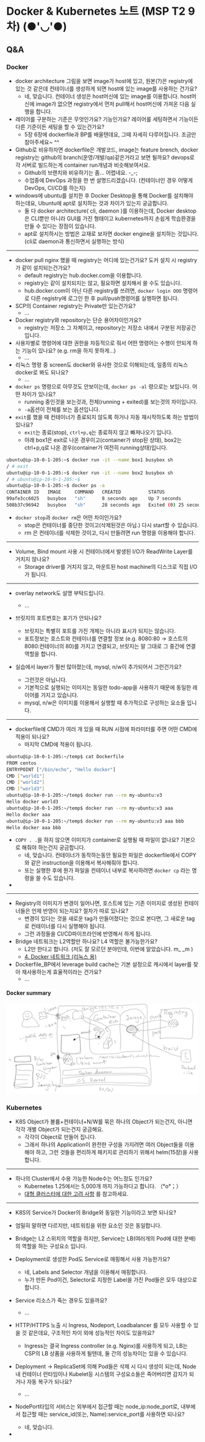 

# Docker & Kubernetes 노트 (MSP T2 9차)   (●'◡'●)
## Q&A

### Docker

- docker architecture 그림을 보면 image가 host에 있고, 원본(?)은 registry에 있는 것 같은데 컨테이너를 생성하게 되면 host에 있는 image를 사용하는 건가요?
  - 네, 맞습니다. 컨테이너 생성은 host머신에 있는 image를 이용합니다. host머신에 image가 없으면 registry에서 먼저 pull해서 host머신에 가져온 다음 실행을 합니다.
- 레이어를 구분하는 기준은 무엇인가요? 기능인가요? 레이어를 세팅하면서 기능이든 다른 기준이든 세팅을 할 수 있는건가요?
  - 5장 6장에 dockerfile과 BP를 배울텐데요, 그때 자세히 다루어집니다. 조금만 참아주세요~ ^^
- Github로 비유하자면 dockerfile은 개발코드, image는 feature brench, docker registry는 github의 branch(운영/개발/qa)같은거라고 보면 될까요? devops로 각 서버로 빌드하는게 container run개념과 비슷해보여서요.
  - Github의 브랜치와 비유하기는 좀... 어렵네요. -_-;
  - 수업중에 DevOps 과정을 한 번 설명드리겠습니다. (컨테이너인 경우 어떻게 DevOps, CI/CD를 하는지)
- windows에 ubuntu를 설치한 후 Docker Desktop을 통해 Docker를 설치해야 하는데요, Ubuntu에 apt로 설치하는 것과 차이가 있는지 궁금합니다.
  - 둘 다 docker architecture( cli, daemon )를 이용하는데, Docker desktop은 CLI뿐만 아니라 GUI를 가진 형태이고 kubernetes까지 손쉽게 학습환경을 만들 수 있다는 장점이 있습니다.
  - apt로 설치하시는 방법은 교재로 보자면 docker engine을 설치하는 것입니다. (cli로 daemon과 통신하면서 실행하는 방식)

---

- docker pull nginx 했을 때 registry는 어디에 있는건가요? 도커 설치 시 registry가 같이 설치되는건가요?
  - default registry는 hub.docker.com을 이용합니다.
  - registry는 같이 설치되지는 않고, 필요하면 설치해서 쓸 수도 있습니다.
  - hub.docker.com이 아닌 다른 registry를 쓰려면, `docker login OOO` 명령어로 다른 registry에 로그인 한 후 pull/push명령어를 실행하면 됩니다.
- SCP의 Container registry는 Private만 있는건가요?
  - ...
- Docker registry와 repository는 단순 용어차이인가요?
  - registry는 저장소 그 자체이고, repository는 저장소 내에서 구분된 저장공간 입니다.
- 사용자별로 명령어에 대한 권한을 차등적으로 줘서 어떤 명령어는 수행이 안되게 하는 기능이 있나요? (e.g. rm을 하지 못하게...)
  - ...
- 리눅스 명령 중 screen도 docker와 유사한 것으로 이해되는데, 일종의 리눅스 docker로 봐도 되나요?
  - ...
- `docker ps` 명령으로 아무것도 안보이는데, `docker ps -al` 령으로는 보입니다. 어떤 차이가 있나요?
  - running 중인것을 보는것과, 전체(running + exited)를 보는것의 차이입니다.
  - `-a`옵션이 전체를 보는 옵션입니다.
- `exit`를 했을 때 컨테이너가 종료되지 않도록 하거나 자동 재시작하도록 하는 방법이 있나요?
  - `exit`는 종료(stop), `ctrl+p,q`는 종료하지 않고 빠져나오기 입니다.
  - 아래 box1은 exit로 나온 경우이고(container가 stop된 상태), box2는 ctrl+p,q로 나온 경우(container가 여전히 running상태)입니다.
```bash
ubuntu@ip-10-0-1-205:~$ docker run -it --name box1 busybox sh
/ # exit
ubuntu@ip-10-0-1-205:~$ docker run -it --name box2 busybox sh
/ # ubuntu@ip-10-0-1-205:~$
ubuntu@ip-10-0-1-205:~$ docker ps -a
CONTAINER ID   IMAGE     COMMAND   CREATED          STATUS                      PORTS     NAMES
99afe3cc6025   busybox   "sh"      8 seconds ago    Up 7 seconds                          box2
508b37c96942   busybox   "sh"      28 seconds ago   Exited (0) 25 seconds ago             box1
```

- `docker stop`과 `docker rm`은 어떤 차이인가요?
  - stop은 컨테이너를 중단한 것이고(삭제된것은 아님.) 다시 start할 수 있습니다.
  - rm 은 컨테이너를 삭제한 것이고, 다시 만들려면 run 명령을 이용해야 합니다.

---

- Volume, Bind mount 사용 시 컨테이너에서 발생된 I/O가 ReadWrite Layer를 거치지 않나요?
  - Storage driver를 거치지 않고, 마운트된 host machine의 디스크로 직접 I/O가 됩니다.

---

- overlay network도 설명 부탁드립니다.
  - ...

- 브릿지의 포트번호는 표기가 안되나요?
  - 브릿지는 특별히 포트를 가진 개체는 아니라 표시가 되지는 않습니다.
  - 포트정보는 호스트와 컨테이너를 연결할 정보 (e.g. 8080:80 -> 호스트의 8080:컨테이너의 80)를 가지고 연결되고, 브릿지는 말 그대로 그 중간에 연결역할을 합니다.

- 실습에서 layer가 훨씬 많아졌는데, mysql, n/w이 추가되어서 그런건가요?
  - 그런것은 아닙니다.
  - 기본적으로 실행되는 이미지는 동일한 todo-app을 사용하기 때문에 동일한 레이어를 가지고 있습니다.
  - mysql, n/w은 이미지를 이용해서 실행할 때 추가적으로 구성하는 요소들 입니다.


---

- dockerfile에 CMD가 여러 개 있을 때 RUN 시점에 파라미터를 주면 어떤 CMD에 적용이 되나요?
  - 마지막 CMD에 적용이 됩니다.
```bash
ubuntu@ip-10-0-1-205:~/temp$ cat Dockerfile
FROM centos
ENTRYPOINT ["/bin/echo", "Hello docker"]
CMD ["world1"]
CMD ["world2"]
CMD ["world3"]
ubuntu@ip-10-0-1-205:~/temp$ docker run --rm my-ubuntu:v3
Hello docker world3
ubuntu@ip-10-0-1-205:~/temp$ docker run --rm my-ubuntu:v3 aaa
Hello docker aaa
ubuntu@ip-10-0-1-205:~/temp$ docker run --rm my-ubuntu:v3 aaa bbb
Hello docker aaa bbb
```
- `COPY . .`을 하지 않으면 이미지가 container로 실행될 때 파일이 없나요? 기본으로 해줘야 하는건지 궁금합니다.
  - 네, 맞습니다. 컨테이너가 동작하는동안 필요한 파일은 dockerfile에서 COPY와 같은 instruction을 이용해서 복사해줘야 합니다.
  - 또는 실행한 후에 뭔가 파일을 컨테이너 내부로 복사하려면 `docker cp` 라는 명령을 쓸 수도 있습니다.
- 

---

- Registry의 이미지가 변경이 일어나면, 호스트에 있는 기존 이미지로 생성된 컨테이너들은 언제 반영이 되는지요? 절차가 따로 있나요?
  - 변경이 있다는 것을 새로운 tag가 만들어졌다는 것으로 본다면, 그 새로운 tag로 컨테이너를 다시 실행해야 됩니다.
  - 그런 과정들을 CI/CD파이프라인에 반영해서 하게 됩니다.
- Bridge 네트워크는 L2역할만 하나요? L4 역할은 불가능한가요?
  - L2만 한다고 합니다. (저도 잘 모르던 분야인데, 이번에 알았습니다. m_ _m )
  - [4. Docker 네트워크 (리눅스 용)](https://doitnow-man.tistory.com/m/183) 
- Dockerfile_BP에서 leverage build cache는 기본 설정으로 캐시에서 layer를 찾아 재사용하는게 효율적이라는 건가요?
  - ...

#### Docker summary
![](img/docker_summary_9.png)

### Kubernetes

- K8S Object가 볼륨+컨테이너+N/W를 묶은 하나의 Object가 되는건지, 아니면 각각 개별 Object가 되는건지 궁금해요.
  - 각각이 Object로 만들어 집니다.
  - 그래서 하나의 Application이 완전한 구성을 가지려면 여러 Object들을 이용해야 하고, 그런 것들을 편리하게 패키지로 관리하기 위해서 helm(15장)을 사용합니다.

---

- 하나의 Cluster에서 수용 가능한 Node수는 어느정도 인가요?
  - Kubernetes 1.25에서는 5,000개 까지 가능하다고 합니다.  （°o°；）
  - [대형 클러스터에 대한 고려 사항](https://kubernetes.io/ko/docs/setup/best-practices/cluster-large/) 를 참고하세요.

---

-  K8S의 Service가 Docker의 Bridge와 동일한 기능이라고 보면 되나요?
  -  엄밀히 말하면 다르지만, 네트워킹을 위한 요소인 것은 동일합니다.
  -  Bridge는 L2 스위치의 역할을 하지만, Service는 LB(여러개의 Pod에 대한 분배)의 역할을 하는 구성요소 입니다.

- Deployment로 생성한 Pod도 Service로 매핑해서 사용 가능한가요?
  - 네, Labels and Selector 개념을 이용해서 매핑합니다.
  - 누가 만든 Pod이건, Selector로 지정한 Label을 가진 Pod들은 모두 대상으로 합니다.

- Service 리소스가 죽는 경우도 있을까요?
  - ...

- HTTP/HTTPS 노출 시 Ingress, Nodeport, Loadbalancer 를 모두 사용할 수 있을 것 같은데요, 구조적인 차이 외에 성능적인 차이도 있을까요?
  - Ingress는 결국 Ingress controller (e.g. Nginx)를 사용하게 되고, LB는 CSP의 LB 상품을 사용하게 될텐데, 둘 간의 성능차이는 있을 수 있습니다.

- Deployment -> ReplicaSet에 의해 Pod들은 삭제 시 다시 생성이 되는데, Node내 컨테이너 런타임이나 Kubelet등 시스템의 구성요소들은 죽어버리면 감지가 되거나 자동 복구가 되나요?
  - ...

- NodePort타입의 서비스는 외부에서 접근할 때는 node_ip:node_port로, 내부에서 접근할 때는 service_id(또는, Name):service_port를 사용하면 되나요?
  - 네, 맞습니다.

- 
